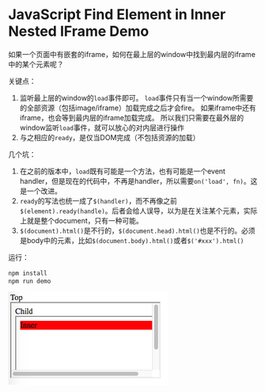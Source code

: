 JavaScript Find Element in Inner Nested IFrame Demo
===================================================

如果一个页面中有嵌套的iframe，如何在最上层的window中找到最内层的iframe中的某个元素呢？

关键点：

1. 监听最上层的window的`load`事件即可。
  `load`事件只有当一个window所需要的全部资源（包括image/iframe）加载完成之后才会fire。
  如果iframe中还有iframe，也会等到最内层的iframe加载完成。
  所以我们只需要在最外层的window监听`load`事件，就可以放心的对内层进行操作
2. 与之相应的`ready`，是仅当DOM完成（不包括资源的加载）

几个坑：

1. 在之前的版本中，`load`既有可能是一个方法，也有可能是一个event handler，但是现在的代码中，不再是handler，所以需要`on('load', fn)`。这是一个改进。
2. `ready`的写法也统一成了`$(handler)`，而不再像之前`$(element).ready(handle)`。后者会给人误导，以为是在关注某个元素，实际上就是整个document，只有一种可能。
3. `$(document).html()`是不行的，`$(document.head).html()`也是不行的。必须是body中的元素，比如`$(document.body).html()`或者`$('#xxx').html()`

运行：

```
npm install
npm run demo
```

![demo](./images/demo.jpg)
